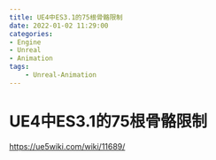 ```yaml
---
title: UE4中ES3.1的75根骨骼限制
date: 2022-01-02 11:29:00
categories:
- Engine
- Unreal
- Animation
tags:
    - Unreal-Animation
---
```

# UE4中ES3.1的75根骨骼限制

https://ue5wiki.com/wiki/11689/
